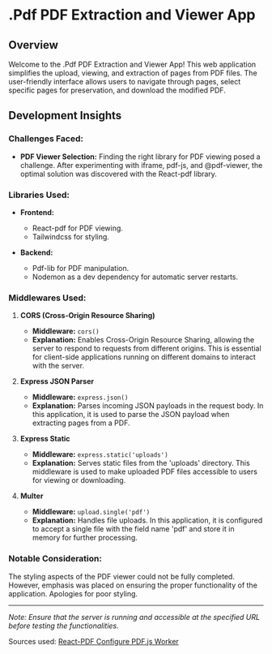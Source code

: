 # .Pdf PDF Extraction and Viewer App

## Overview

Welcome to the .Pdf PDF Extraction and Viewer App! This web application simplifies the upload, viewing, and extraction of pages from PDF files. The user-friendly interface allows users to navigate through pages, select specific pages for preservation, and download the modified PDF.

## Development Insights

### Challenges Faced:

- **PDF Viewer Selection:** Finding the right library for PDF viewing posed a challenge. After experimenting with iframe, pdf-js, and @pdf-viewer, the optimal solution was discovered with the React-pdf library.

### Libraries Used:

- **Frontend:**
  - React-pdf for PDF viewing.
  - Tailwindcss for styling.

- **Backend:**
  - Pdf-lib for PDF manipulation.
  - Nodemon as a dev dependency for automatic server restarts.

### Middlewares Used:

1. **CORS (Cross-Origin Resource Sharing)**

   - **Middleware:** `cors()`
   - **Explanation:** Enables Cross-Origin Resource Sharing, allowing the server to respond to requests from different origins. This is essential for client-side applications running on different domains to interact with the server.

2. **Express JSON Parser**

   - **Middleware:** `express.json()`
   - **Explanation:** Parses incoming JSON payloads in the request body. In this application, it is used to parse the JSON payload when extracting pages from a PDF.

3. **Express Static**

   - **Middleware:** `express.static('uploads')`
   - **Explanation:** Serves static files from the 'uploads' directory. This middleware is used to make uploaded PDF files accessible to users for viewing or downloading.

4. **Multer**
   - **Middleware:** `upload.single('pdf')`
   - **Explanation:** Handles file uploads. In this application, it is configured to accept a single file with the field name 'pdf' and store it in memory for further processing.

### Notable Consideration:

The styling aspects of the PDF viewer could not be fully completed. However, emphasis was placed on ensuring the proper functionality of the application. Apologies for poor styling.

---

_Note: Ensure that the server is running and accessible at the specified URL before testing the functionalities._

Sources used: [React-PDF Configure PDF.js Worker](https://github.com/wojtekmaj/react-pdf#configure-pdfjs-worker)

